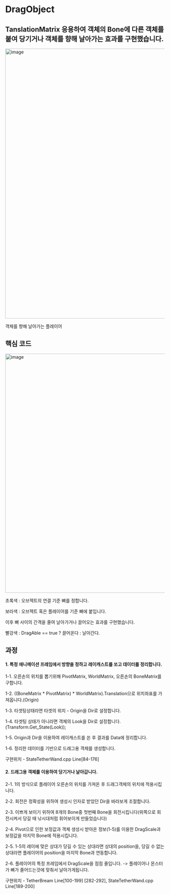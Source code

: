 # DragObject 

## TanslationMatrix 응용하여 객체의 Bone에 다른 객체를 붙여 당기거나 객체를 향해 날아가는 효과를 구현했습니다.

<img width="851" alt="image" src="https://github.com/KimDaeMins/Portfolio/assets/68540137/c87ccb8b-14fe-44e1-ab94-755d7202d155">

객체를 향해 날아가는 플레이어

## 핵심 코드

<img width="754" alt="image" src="https://github.com/KimDaeMins/Portfolio/assets/68540137/e4458be6-f3dd-4316-a875-e778e82aac49">

초록색 : 오브젝트의 연결 기준 뼈를 정합니다.

보라색 : 오브젝트 혹은 플레이어를 기준 뼈에 붙입니다.

이후 뼈 사이의 간격을 줄여 날아가거나 끌어오는 효과를 구현했습니다.

빨강색 : DragAble == true ? 끌어온다 : 날아간다.


## 과정

#### 1. 특정 애니메이션 프레임에서 방향을 정하고 레이캐스트를 쏘고 데이터를 정리합니다.
  1-1. 오른손의 위치를 뽑기위해 PivotMatrix, WorldMatrix, 오른손의 BoneMatrix를 구합니다.
  
  1-2. ((BoneMatrix  * PivotMatrix) * WorldMatrix).Translation으로 위치좌표를 가져옵니다.(Origin)
  
  1-3. 타겟팅상태라면 타겟의 위치 - Origin을 Dir로 설정합니다.

  1-4. 타겟팅 상태가 아니라면 객체의 Look을 Dir로 설정합니다.(Transform.Get_State(Look));

  1-5. Origin과 Dir을 이용하여 레이캐스트를 쏜 후 결과를 Data에 정리합니다.

  1-6. 정리한 데이터를 기반으로 드래그용 객체를 생성합니다.

  구현위치 - StateTetherWand.cpp Line[84-176]

#### 2. 드래그용 객체를 이용하여 당기거나 날아갑니다.
  2-1. 1의 방식으로 플레이어 오른손의 위치를 가져온 후 드래그객체의 위치에 적용시킵니다.

  2-2. 회전은 정확성을 위하여 생성시 인자로 받았던 Dir을 바라보게 조절합니다.

  2-3. 이쁘게 보이기 위하여 8개의 Bone중 첫번째 Bone을 회전시킵니다(위쪽으로 회전시켜서 당길 때 낚시대처럼 휘어보이게 만들었습니다)

  2-4. Pivot으로 인한 보정값과 객체 생성시 받아온 정보(1-5)를 이용한 DragScale과 보정값을  마지막 Bone에 적용시킵니다.

  2-5. 1-5의 레이에 맞은 상대가 당길 수 있는 상대라면 상대의 position을, 당길 수 없는 상대라면 플레이어의 position을 마지막 Bone과 연동합니다.

  2-6. 플레이어의 특정 프레임에서 DragScale을 점점 줄입니다. -> 플레이어나 몬스터가 뼈가 줄어드는것에 맞춰서 날아가게됩니다.

  구현위치 - TetherBream Line[100-199] [282-292], StateTetherWand.cpp Line[189-200]
